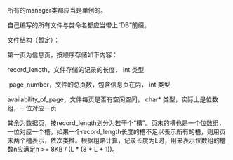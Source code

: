 所有的manager类都应当是单例的。

自己编写的所有文件与类命名都应当带上“DB”前缀。

文件结构（暂定）：

第一页为信息页，按顺序存储如下内容：

  record_length，文件存储的记录的长度， int 类型
  
  page_number，文件的总页数，包含信息页在内， int 类型
  
  availability_of_page，文件每页是否有空闲空间， char* 类型，实际上是位数组，一位对应一页
  
  
其余为数据页，按record_length划分为若干个“槽”。页末的槽也是一个位数组，一位对应一个槽。如果一个record_length长度的槽不足以表示所有的槽，则用页末两个槽表示，依次类推。根据粗略计算，记录长度为L时，用来表示位数组的槽数n应满足n >= 8KB / (L * (8 * L + 1))。
